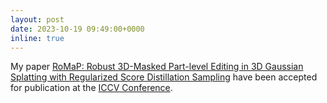 ```yaml
---
layout: post
date: 2023-10-19 09:49:00+0000
inline: true
---
```


My paper [RoMaP: Robust 3D-Masked Part-level Editing in 3D Gaussian Splatting with Regularized Score Distillation Sampling](https://arxiv.org/abs/2404.04544) have been accepted for publication at the [ICCV Conference](https://iccv.thecvf.com).
